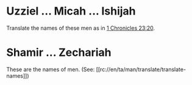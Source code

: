 # Uzziel ... Micah ... Ishijah

Translate the names of these men as in [1 Chronicles 23:20](../23/20.md).

# Shamir ... Zechariah

These are the names of men. (See: [[rc://en/ta/man/translate/translate-names]])

